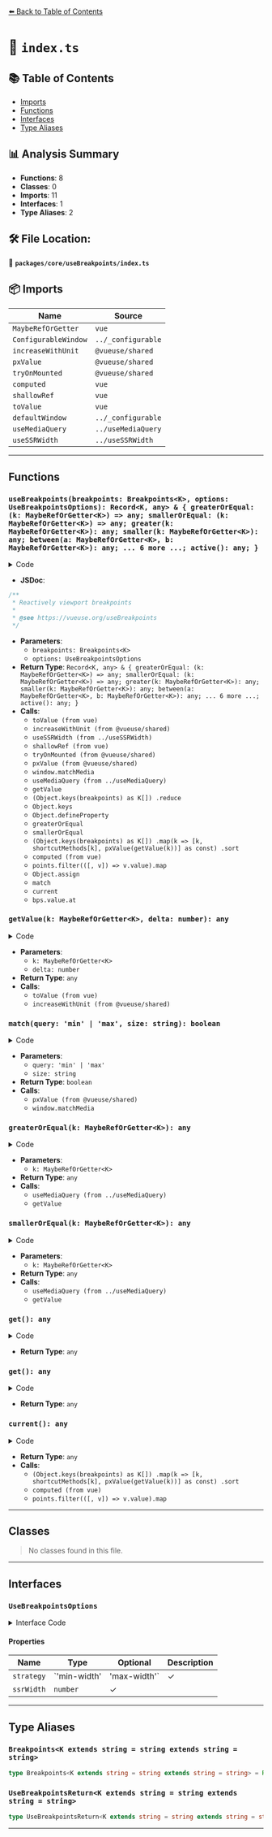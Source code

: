 [⬅️ Back to Table of Contents](../../../index.md)

# 📄 `index.ts`

## 📚 Table of Contents

- [Imports](#imports)
- [Functions](#functions)
- [Interfaces](#interfaces)
- [Type Aliases](#type-aliases)

## 📊 Analysis Summary

- **Functions**: 8
- **Classes**: 0
- **Imports**: 11
- **Interfaces**: 1
- **Type Aliases**: 2

## 🛠️ File Location:
📂 **`packages/core/useBreakpoints/index.ts`**

## 📦 Imports

| Name | Source |
|------|--------|
| `MaybeRefOrGetter` | `vue` |
| `ConfigurableWindow` | `../_configurable` |
| `increaseWithUnit` | `@vueuse/shared` |
| `pxValue` | `@vueuse/shared` |
| `tryOnMounted` | `@vueuse/shared` |
| `computed` | `vue` |
| `shallowRef` | `vue` |
| `toValue` | `vue` |
| `defaultWindow` | `../_configurable` |
| `useMediaQuery` | `../useMediaQuery` |
| `useSSRWidth` | `../useSSRWidth` |


---

## Functions

### `useBreakpoints(breakpoints: Breakpoints<K>, options: UseBreakpointsOptions): Record<K, any> & { greaterOrEqual: (k: MaybeRefOrGetter<K>) => any; smallerOrEqual: (k: MaybeRefOrGetter<K>) => any; greater(k: MaybeRefOrGetter<K>): any; smaller(k: MaybeRefOrGetter<K>): any; between(a: MaybeRefOrGetter<K>, b: MaybeRefOrGetter<K>): any; ... 6 more ...; active(): any; }`

<details><summary>Code</summary>

```ts
export function useBreakpoints<K extends string>(
  breakpoints: Breakpoints<K>,
  options: UseBreakpointsOptions = {},
) {
  function getValue(k: MaybeRefOrGetter<K>, delta?: number) {
    let v = toValue(breakpoints[toValue(k)])

    if (delta != null)
      v = increaseWithUnit(v, delta)

    if (typeof v === 'number')
      v = `${v}px`

    return v
  }

  const { window = defaultWindow, strategy = 'min-width', ssrWidth = useSSRWidth() } = options

  const ssrSupport = typeof ssrWidth === 'number'
  const mounted = ssrSupport ? shallowRef(false) : { value: true }
  if (ssrSupport) {
    tryOnMounted(() => mounted.value = !!window)
  }

  function match(query: 'min' | 'max', size: string): boolean {
    if (!mounted.value && ssrSupport) {
      return query === 'min' ? ssrWidth >= pxValue(size) : ssrWidth <= pxValue(size)
    }
    if (!window)
      return false
    return window.matchMedia(`(${query}-width: ${size})`).matches
  }

  const greaterOrEqual = (k: MaybeRefOrGetter<K>) => {
    return useMediaQuery(() => `(min-width: ${getValue(k)})`, options)
  }

  const smallerOrEqual = (k: MaybeRefOrGetter<K>) => {
    return useMediaQuery(() => `(max-width: ${getValue(k)})`, options)
  }

  const shortcutMethods = (Object.keys(breakpoints) as K[])
    .reduce((shortcuts, k) => {
      Object.defineProperty(shortcuts, k, {
        get: () => strategy === 'min-width'
          ? greaterOrEqual(k)
          : smallerOrEqual(k),
        enumerable: true,
        configurable: true,
      })
      return shortcuts
    }, {} as Record<K, ReturnType<typeof greaterOrEqual>>)

  function current() {
    const points = (Object.keys(breakpoints) as K[])
      .map(k => [k, shortcutMethods[k], pxValue(getValue(k))] as const)
      .sort((a, b) => a[2] - b[2])
    return computed(() => points.filter(([, v]) => v.value).map(([k]) => k))
  }

  return Object.assign(shortcutMethods, {
    greaterOrEqual,
    smallerOrEqual,
    greater(k: MaybeRefOrGetter<K>) {
      return useMediaQuery(() => `(min-width: ${getValue(k, 0.1)})`, options)
    },
    smaller(k: MaybeRefOrGetter<K>) {
      return useMediaQuery(() => `(max-width: ${getValue(k, -0.1)})`, options)
    },
    between(a: MaybeRefOrGetter<K>, b: MaybeRefOrGetter<K>) {
      return useMediaQuery(() => `(min-width: ${getValue(a)}) and (max-width: ${getValue(b, -0.1)})`, options)
    },
    isGreater(k: MaybeRefOrGetter<K>) {
      return match('min', getValue(k, 0.1))
    },
    isGreaterOrEqual(k: MaybeRefOrGetter<K>) {
      return match('min', getValue(k))
    },
    isSmaller(k: MaybeRefOrGetter<K>) {
      return match('max', getValue(k, -0.1))
    },
    isSmallerOrEqual(k: MaybeRefOrGetter<K>) {
      return match('max', getValue(k))
    },
    isInBetween(a: MaybeRefOrGetter<K>, b: MaybeRefOrGetter<K>) {
      return match('min', getValue(a)) && match('max', getValue(b, -0.1))
    },
    current,
    active() {
      const bps = current()
      return computed(() => bps.value.length === 0 ? '' : bps.value.at(strategy === 'min-width' ? -1 : 0)!)
    },
  })
}
```
</details>

- **JSDoc**:
```ts
/**
 * Reactively viewport breakpoints
 *
 * @see https://vueuse.org/useBreakpoints
 */
```

- **Parameters**:
  - `breakpoints: Breakpoints<K>`
  - `options: UseBreakpointsOptions`
- **Return Type**: `Record<K, any> & { greaterOrEqual: (k: MaybeRefOrGetter<K>) => any; smallerOrEqual: (k: MaybeRefOrGetter<K>) => any; greater(k: MaybeRefOrGetter<K>): any; smaller(k: MaybeRefOrGetter<K>): any; between(a: MaybeRefOrGetter<K>, b: MaybeRefOrGetter<K>): any; ... 6 more ...; active(): any; }`
- **Calls**:
  - `toValue (from vue)`
  - `increaseWithUnit (from @vueuse/shared)`
  - `useSSRWidth (from ../useSSRWidth)`
  - `shallowRef (from vue)`
  - `tryOnMounted (from @vueuse/shared)`
  - `pxValue (from @vueuse/shared)`
  - `window.matchMedia`
  - `useMediaQuery (from ../useMediaQuery)`
  - `getValue`
  - `(Object.keys(breakpoints) as K[])
    .reduce`
  - `Object.keys`
  - `Object.defineProperty`
  - `greaterOrEqual`
  - `smallerOrEqual`
  - `(Object.keys(breakpoints) as K[])
      .map(k => [k, shortcutMethods[k], pxValue(getValue(k))] as const)
      .sort`
  - `computed (from vue)`
  - `points.filter(([, v]) => v.value).map`
  - `Object.assign`
  - `match`
  - `current`
  - `bps.value.at`
### `getValue(k: MaybeRefOrGetter<K>, delta: number): any`

<details><summary>Code</summary>

```ts
function getValue(k: MaybeRefOrGetter<K>, delta?: number) {
    let v = toValue(breakpoints[toValue(k)])

    if (delta != null)
      v = increaseWithUnit(v, delta)

    if (typeof v === 'number')
      v = `${v}px`

    return v
  }
```
</details>

- **Parameters**:
  - `k: MaybeRefOrGetter<K>`
  - `delta: number`
- **Return Type**: `any`
- **Calls**:
  - `toValue (from vue)`
  - `increaseWithUnit (from @vueuse/shared)`
### `match(query: 'min' | 'max', size: string): boolean`

<details><summary>Code</summary>

```ts
function match(query: 'min' | 'max', size: string): boolean {
    if (!mounted.value && ssrSupport) {
      return query === 'min' ? ssrWidth >= pxValue(size) : ssrWidth <= pxValue(size)
    }
    if (!window)
      return false
    return window.matchMedia(`(${query}-width: ${size})`).matches
  }
```
</details>

- **Parameters**:
  - `query: 'min' | 'max'`
  - `size: string`
- **Return Type**: `boolean`
- **Calls**:
  - `pxValue (from @vueuse/shared)`
  - `window.matchMedia`
### `greaterOrEqual(k: MaybeRefOrGetter<K>): any`

<details><summary>Code</summary>

```ts
(k: MaybeRefOrGetter<K>) => {
    return useMediaQuery(() => `(min-width: ${getValue(k)})`, options)
  }
```
</details>

- **Parameters**:
  - `k: MaybeRefOrGetter<K>`
- **Return Type**: `any`
- **Calls**:
  - `useMediaQuery (from ../useMediaQuery)`
  - `getValue`
### `smallerOrEqual(k: MaybeRefOrGetter<K>): any`

<details><summary>Code</summary>

```ts
(k: MaybeRefOrGetter<K>) => {
    return useMediaQuery(() => `(max-width: ${getValue(k)})`, options)
  }
```
</details>

- **Parameters**:
  - `k: MaybeRefOrGetter<K>`
- **Return Type**: `any`
- **Calls**:
  - `useMediaQuery (from ../useMediaQuery)`
  - `getValue`
### `get(): any`

<details><summary>Code</summary>

```ts
() => strategy === 'min-width'
          ? greaterOrEqual(k)
          : smallerOrEqual(k)
```
</details>

- **Return Type**: `any`
### `get(): any`

<details><summary>Code</summary>

```ts
() => strategy === 'min-width'
          ? greaterOrEqual(k)
          : smallerOrEqual(k)
```
</details>

- **Return Type**: `any`
### `current(): any`

<details><summary>Code</summary>

```ts
function current() {
    const points = (Object.keys(breakpoints) as K[])
      .map(k => [k, shortcutMethods[k], pxValue(getValue(k))] as const)
      .sort((a, b) => a[2] - b[2])
    return computed(() => points.filter(([, v]) => v.value).map(([k]) => k))
  }
```
</details>

- **Return Type**: `any`
- **Calls**:
  - `(Object.keys(breakpoints) as K[])
      .map(k => [k, shortcutMethods[k], pxValue(getValue(k))] as const)
      .sort`
  - `computed (from vue)`
  - `points.filter(([, v]) => v.value).map`

---

## Classes

> No classes found in this file.


---

## Interfaces

### `UseBreakpointsOptions`

<details><summary>Interface Code</summary>

```ts
export interface UseBreakpointsOptions extends ConfigurableWindow {
  /**
   * The query strategy to use for the generated shortcut methods like `.lg`
   *
   * 'min-width' - .lg will be true when the viewport is greater than or equal to the lg breakpoint (mobile-first)
   * 'max-width' - .lg will be true when the viewport is smaller than the xl breakpoint (desktop-first)
   *
   * @default "min-width"
   */
  strategy?: 'min-width' | 'max-width'
  ssrWidth?: number
}
```
</details>

#### Properties

| Name | Type | Optional | Description |
|------|------|----------|-------------|
| `strategy` | `'min-width' | 'max-width'` | ✓ |  |
| `ssrWidth` | `number` | ✓ |  |


---

## Type Aliases

### `Breakpoints<K extends string = string extends string = string>`

```ts
type Breakpoints<K extends string = string extends string = string> = Record<K, MaybeRefOrGetter<number | string>>;
```

### `UseBreakpointsReturn<K extends string = string extends string = string>`

```ts
type UseBreakpointsReturn<K extends string = string extends string = string> = ReturnType<typeof useBreakpoints<K>>;
```


---